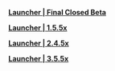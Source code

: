 **[Launcher | Final Closed Beta](https://hk4e-download-sync-bj.oss-cn-beijing.aliyuncs.com/client_app/YuanShen_Launcher0702.exe)**

**[Launcher | 1.5.5x](https://autopatchcnws.yuanshen.com/client_app/launcher/20210428_ee2cb3e5c6b0bb55/yuanshen_setup_mihoyo_20210415151425.exe)**

**[Launcher | 2.4.5x](https://autopatchcnws.yuanshen.com/client_app/download/beta_launcher/20220103113657_LpravAF1WwODeiiD/YuanShen.exe)**

**[Launcher | 3.5.5x](https://cnbetadownload.yuanshen.com/client_app/beta_update/hk4e_cn/40/update_20230310201218_ae59c98cqMhITZBe.zip)**
